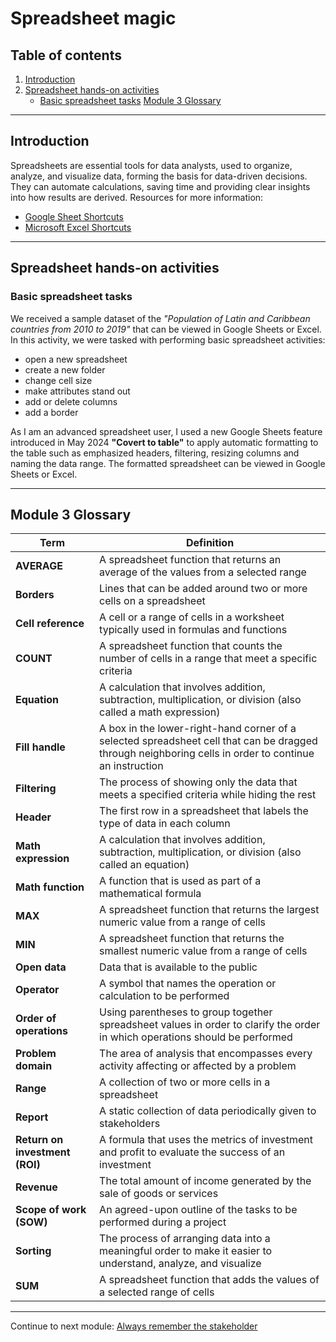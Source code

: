 # Spreadsheet magic

## Table of contents

1. [Introduction](#introduction)
2. [Spreadsheet hands-on activities](#spreadsheet-hands-on-activities)
    - [Basic spreadsheet tasks](#basic-spreadsheet-tasks)
[Module 3 Glossary](#module-3-glossary)

---

## Introduction

Spreadsheets are essential tools for data analysts, used to organize, analyze, and visualize data, forming the basis for data-driven decisions.
They can automate calculations, saving time and providing clear insights into how results are derived. Resources for more information:

- [Google Sheet Shortcuts](https://support.google.com/docs/answer/181110)
- [Microsoft Excel Shortcuts](https://support.microsoft.com/en-us/office/keyboard-shortcuts-in-excel-1798d9d5-842a-42b8-9c99-9b7213f0040f)

---

## Spreadsheet hands-on activities

### Basic spreadsheet tasks

We received a sample dataset of the *"Population of Latin and Caribbean countries from 2010 to 2019"* that can be viewed in Google Sheets or Excel. In this activity, we were tasked with performing basic spreadsheet activities:

- open a new spreadsheet
- create a new folder
- change cell size
- make attributes stand out
- add or delete columns
- add a border

As I am an advanced spreadsheet user, I used a new Google Sheets feature introduced in May 2024 **"Covert to table"** to apply automatic formatting to the table such as emphasized headers, filtering, resizing columns and naming the data range. The formatted spreadsheet can be viewed in Google Sheets or Excel.

---

## Module 3 Glossary

| Term | Definition |
| --- | --- |
| **AVERAGE** | A spreadsheet function that returns an average of the values from a selected range |
| **Borders** | Lines that can be added around two or more cells on a spreadsheet |
| **Cell reference** | A cell or a range of cells in a worksheet typically used in formulas and functions |
| **COUNT** | A spreadsheet function that counts the number of cells in a range that meet a specific criteria |
| **Equation** | A calculation that involves addition, subtraction, multiplication, or division (also called a math expression) |
| **Fill handle** | A box in the lower-right-hand corner of a selected spreadsheet cell that can be dragged through neighboring cells in order to continue an instruction |
| **Filtering** | The process of showing only the data that meets a specified criteria while hiding the rest |
| **Header** | The first row in a spreadsheet that labels the type of data in each column |
| **Math expression** | A calculation that involves addition, subtraction, multiplication, or division (also called an equation) |
| **Math function** | A function that is used as part of a mathematical formula |
| **MAX** | A spreadsheet function that returns the largest numeric value from a range of cells |
| **MIN** | A spreadsheet function that returns the smallest numeric value from a range of cells |
| **Open data** | Data that is available to the public |
| **Operator** | A symbol that names the operation or calculation to be performed |
| **Order of operations** | Using parentheses to group together spreadsheet values in order to clarify the order in which operations should be performed |
| **Problem domain** | The area of analysis that encompasses every activity affecting or affected by a problem |
| **Range** | A collection of two or more cells in a spreadsheet |
| **Report** | A static collection of data periodically given to stakeholders |
| **Return on investment (ROI)** | A formula that uses the metrics of investment and profit to evaluate the success of an investment |
| **Revenue** | The total amount of income generated by the sale of goods or services |
| **Scope of work (SOW)** | An agreed-upon outline of the tasks to be performed during a project |
| **Sorting** | The process of arranging data into a meaningful order to make it easier to understand, analyze, and visualize |
| **SUM** | A spreadsheet function that adds the values of a selected range of cells |

---

Continue to next module: [Always remember the stakeholder](/2-Ask-Questions-to-Make-Data-Driven-Decisions/4-Always-remember-stakeholders.md)
